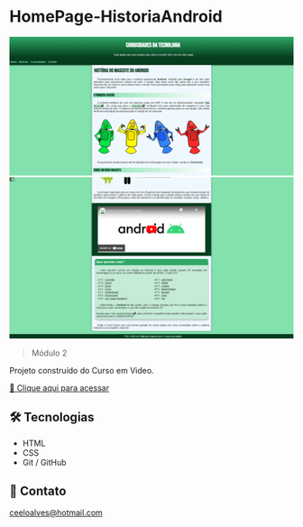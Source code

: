 # HomePage-HistoriaAndroid

![preview](imagens/PreviewAndroid.png)
![preview](imagens/PreviewAnd2.png)

> Módulo 2

Projeto construído do Curso em Video.

[🔗 Clique aqui para acessar](https://marcelera69.github.io/HomePage-HistoriaAndroid/android.html)


## 🛠 Tecnologias

- HTML
- CSS
- Git / GitHub

## 💛 Contato

ceeloalves@hotmail.com
